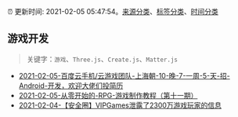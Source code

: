 :alarm_clock: 更新时间: 2021-02-05 05:47:54。[来源分类](../README.md)、[标签分类](../TAGS.md)、[时间分类](../TIMELINE.md)

## 游戏开发


> 关键字：`游戏`、`Three.js`、`Create.js`、`Matter.js`



- [2021-02-05-百度云手机/云游戏团队-上海朝-10-晚-7-一周-5-天-招-Android-开发，欢迎大佬们投简历](https://www.v2ex.com/t/751525) 
- [2021-02-05-从零开始的-RPG-游戏制作教程（第十一期）](https://www.v2ex.com/t/751520) 
- [2021-02-04-【安全圈】VIPGames泄露了2300万游戏玩家的信息](https://sec.thief.one/article_content?a_id=881051bf3198417920523fe39930f635) 